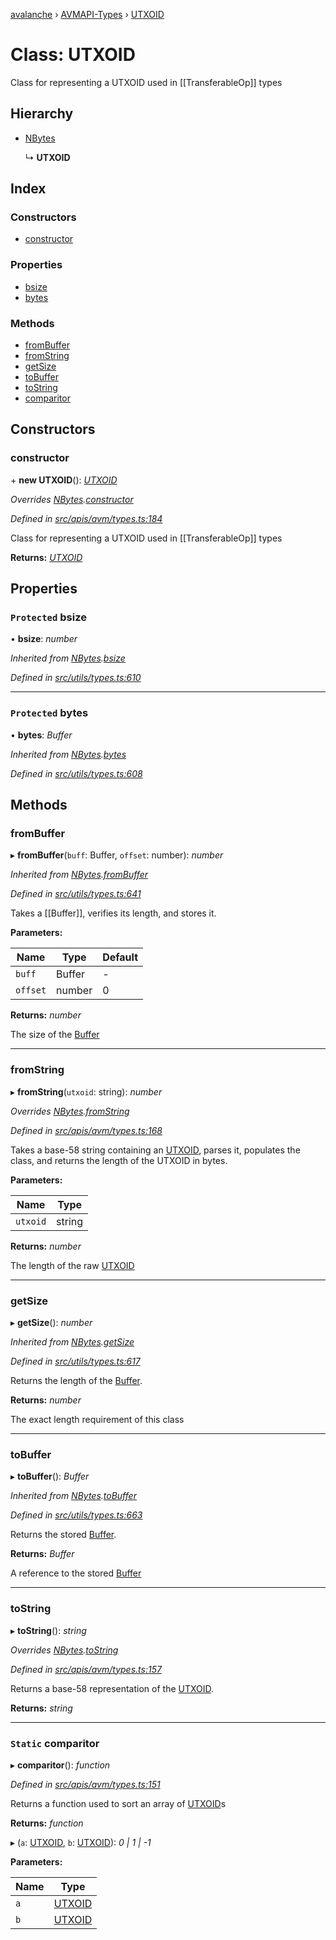 [avalanche](../README.md) › [AVMAPI-Types](../modules/avmapi_types.md) › [UTXOID](avmapi_types.utxoid.md)

# Class: UTXOID

Class for representing a UTXOID used in [[TransferableOp]] types

## Hierarchy

* [NBytes](utils_types.nbytes.md)

  ↳ **UTXOID**

## Index

### Constructors

* [constructor](avmapi_types.utxoid.md#constructor)

### Properties

* [bsize](avmapi_types.utxoid.md#protected-bsize)
* [bytes](avmapi_types.utxoid.md#protected-bytes)

### Methods

* [fromBuffer](avmapi_types.utxoid.md#frombuffer)
* [fromString](avmapi_types.utxoid.md#fromstring)
* [getSize](avmapi_types.utxoid.md#getsize)
* [toBuffer](avmapi_types.utxoid.md#tobuffer)
* [toString](avmapi_types.utxoid.md#tostring)
* [comparitor](avmapi_types.utxoid.md#static-comparitor)

## Constructors

###  constructor

\+ **new UTXOID**(): *[UTXOID](avmapi_types.utxoid.md)*

*Overrides [NBytes](utils_types.nbytes.md).[constructor](utils_types.nbytes.md#constructor)*

*Defined in [src/apis/avm/types.ts:184](https://github.com/ava-labs/avalanche.js/blob/eabcc2f/src/apis/avm/types.ts#L184)*

Class for representing a UTXOID used in [[TransferableOp]] types

**Returns:** *[UTXOID](avmapi_types.utxoid.md)*

## Properties

### `Protected` bsize

• **bsize**: *number*

*Inherited from [NBytes](utils_types.nbytes.md).[bsize](utils_types.nbytes.md#protected-bsize)*

*Defined in [src/utils/types.ts:610](https://github.com/ava-labs/avalanche.js/blob/eabcc2f/src/utils/types.ts#L610)*

___

### `Protected` bytes

• **bytes**: *Buffer*

*Inherited from [NBytes](utils_types.nbytes.md).[bytes](utils_types.nbytes.md#protected-bytes)*

*Defined in [src/utils/types.ts:608](https://github.com/ava-labs/avalanche.js/blob/eabcc2f/src/utils/types.ts#L608)*

## Methods

###  fromBuffer

▸ **fromBuffer**(`buff`: Buffer, `offset`: number): *number*

*Inherited from [NBytes](utils_types.nbytes.md).[fromBuffer](utils_types.nbytes.md#frombuffer)*

*Defined in [src/utils/types.ts:641](https://github.com/ava-labs/avalanche.js/blob/eabcc2f/src/utils/types.ts#L641)*

Takes a [[Buffer]], verifies its length, and stores it.

**Parameters:**

Name | Type | Default |
------ | ------ | ------ |
`buff` | Buffer | - |
`offset` | number | 0 |

**Returns:** *number*

The size of the [Buffer](https://github.com/feross/buffer)

___

###  fromString

▸ **fromString**(`utxoid`: string): *number*

*Overrides [NBytes](utils_types.nbytes.md).[fromString](utils_types.nbytes.md#fromstring)*

*Defined in [src/apis/avm/types.ts:168](https://github.com/ava-labs/avalanche.js/blob/eabcc2f/src/apis/avm/types.ts#L168)*

Takes a base-58 string containing an [UTXOID](avmapi_types.utxoid.md), parses it, populates the class, and returns the length of the UTXOID in bytes.

**Parameters:**

Name | Type |
------ | ------ |
`utxoid` | string |

**Returns:** *number*

The length of the raw [UTXOID](avmapi_types.utxoid.md)

___

###  getSize

▸ **getSize**(): *number*

*Inherited from [NBytes](utils_types.nbytes.md).[getSize](utils_types.nbytes.md#getsize)*

*Defined in [src/utils/types.ts:617](https://github.com/ava-labs/avalanche.js/blob/eabcc2f/src/utils/types.ts#L617)*

Returns the length of the [Buffer](https://github.com/feross/buffer).

**Returns:** *number*

The exact length requirement of this class

___

###  toBuffer

▸ **toBuffer**(): *Buffer*

*Inherited from [NBytes](utils_types.nbytes.md).[toBuffer](utils_types.nbytes.md#tobuffer)*

*Defined in [src/utils/types.ts:663](https://github.com/ava-labs/avalanche.js/blob/eabcc2f/src/utils/types.ts#L663)*

Returns the stored [Buffer](https://github.com/feross/buffer).

**Returns:** *Buffer*

A reference to the stored [Buffer](https://github.com/feross/buffer)

___

###  toString

▸ **toString**(): *string*

*Overrides [NBytes](utils_types.nbytes.md).[toString](utils_types.nbytes.md#tostring)*

*Defined in [src/apis/avm/types.ts:157](https://github.com/ava-labs/avalanche.js/blob/eabcc2f/src/apis/avm/types.ts#L157)*

Returns a base-58 representation of the [UTXOID](avmapi_types.utxoid.md).

**Returns:** *string*

___

### `Static` comparitor

▸ **comparitor**(): *function*

*Defined in [src/apis/avm/types.ts:151](https://github.com/ava-labs/avalanche.js/blob/eabcc2f/src/apis/avm/types.ts#L151)*

Returns a function used to sort an array of [UTXOID](avmapi_types.utxoid.md)s

**Returns:** *function*

▸ (`a`: [UTXOID](avmapi_types.utxoid.md), `b`: [UTXOID](avmapi_types.utxoid.md)): *0 | 1 | -1*

**Parameters:**

Name | Type |
------ | ------ |
`a` | [UTXOID](avmapi_types.utxoid.md) |
`b` | [UTXOID](avmapi_types.utxoid.md) |
